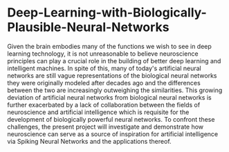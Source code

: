# Deep-Learning-with-Biologically-Plausible-Neural-Networks

Given the brain embodies many of the functions we wish to see in deep learning technology, it is not unreasonable to believe neuroscience principles can play a crucial role in the building of better deep learning and intelligent machines. In spite of this, many of today's artificial neural networks are still vague representations of the biological neural networks they were originally modeled after decades ago and the differences between the two are increasingly outweighing the similarities. This growing deviation of artificial neural networks from biological neural networks is further exacerbated by a lack of collaboration between the fields of neuroscience and artificial intelligence which is requisite for the development of biologically powerful neural networks. To confront these challenges, the present project will investigate and demonstrate how neuroscience can serve as a source of inspiration for artificial intelligence via Spiking Neural Networks and the applications thereof.
